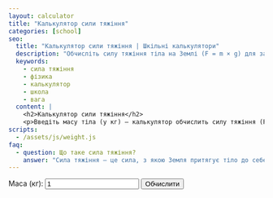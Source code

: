 ```yaml
---
layout: calculator
title: "Калькулятор сили тяжіння"
categories: [school]
seo:
  title: "Калькулятор сили тяжіння | Шкільні калькулятори"
  description: "Обчисліть силу тяжіння тіла на Землі (F = m × g) для задач з фізики."
  keywords:
    - сила тяжіння
    - фізика
    - калькулятор
    - школа
    - вага
  content: |
    <h2>Калькулятор сили тяжіння</h2>
    <p>Введіть масу тіла (у кг) — калькулятор обчислить силу тяжіння (F = m × g, g ≈ 9.81 м/с²).</p>
scripts:
  - /assets/js/weight.js
faq:
  - question: Що таке сила тяжіння?
    answer: "Сила тяжіння — це сила, з якою Земля притягує тіло до себе. F = m × g."
---
```


<form id="weight-form" autocomplete="off">
  <label>
    Маса (кг):
    <input type="number" id="weight-m" min="0" step="any" value="1" required>
  </label>
  <button type="submit">Обчислити</button>
</form>
<div id="weight-result" class="result"></div>
